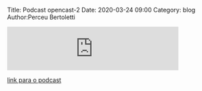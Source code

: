 Title: Podcast opencast-2
Date: 2020-03-24 09:00
Category: blog
Author:Perceu Bertoletti

<iframe src="https://anchor.fm/opencast/embed/episodes/Net-Core-com-Maurcio-Moccelin-ec2mkf/a-a1pub3i" height="102px" width="400px" frameborder="0" scrolling="no"></iframe>

[link para o podcast](https://anchor.fm/opencast)